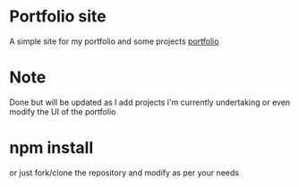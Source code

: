 # Portfolio site
  A simple site for my portfolio and some projects [portfolio](sugal.me)

# Note
  Done but will be updated as I add projects i'm currently undertaking or even modify the UI of the portfolio

# npm install
  or just fork/clone the repository and modify as per your needs
